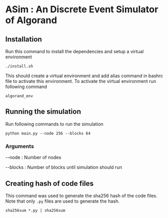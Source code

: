 # ASim : An Discrete Event Simulator of Algorand

## Installation
Run this command to install the dependencies and setup a virtual environment
```
./install.sh
```

This should create a virtual environment and add alias command in bashrc file to activate this environment. To activate the virtual environment run following command
```
algorand_env
```

## Running the simulation
Run following commands to run the simulation

```
python main.py --node 256 --blocks 64
```

### Arguments

 --node : Number of nodes
 
 --blocks : Number of blocks until simulation should run

## Creating hash of code files
This command was used to generate the sha256 hash of the code files. Note that only `.py` files are used to generate the hash.
```
sha256sum *.py | sha256sum
```